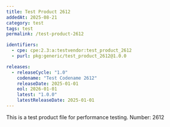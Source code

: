 ```yaml
---
title: Test Product 2612
addedAt: 2025-08-21
category: test
tags: test
permalink: /test-product-2612

identifiers:
  - cpe: cpe:2.3:a:testvendor:test_product_2612
  - purl: pkg:generic/test_product_2612@1.0.0

releases:
  - releaseCycle: "1.0"
    codename: "Test Codename 2612"
    releaseDate: 2025-01-01
    eol: 2026-01-01
    latest: "1.0.0"
    latestReleaseDate: 2025-01-01
---
```


This is a test product file for performance testing. Number: 2612
